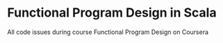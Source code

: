 # Functional Program Design in Scala
All code issues during course Functional Program Design on Coursera
